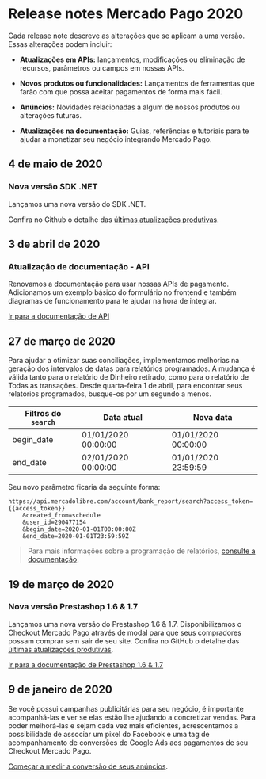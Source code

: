 # Release notes Mercado Pago 2020

Cada release note descreve as alterações que se aplicam a uma versão. Essas alterações podem incluir:

- **Atualizações em APIs:** lançamentos, modificações ou eliminação de recursos, parâmetros ou campos em nossas APIs.

- **Novos produtos ou funcionalidades:** Lançamentos de ferramentas que farão com que possa aceitar pagamentos de forma mais fácil.

- **Anúncios:** Novidades relacionadas a algum de nossos produtos ou alterações futuras.

- **Atualizações na documentação:** Guias, referências e tutoriais para te ajudar a monetizar seu negócio integrando Mercado Pago.



## 4 de maio de 2020

### Nova versão SDK .NET

Lançamos uma nova versão do SDK .NET.

Confira no Github o detalhe das [últimas atualizações produtivas](https://github.com/mercadopago/dx-dotnet/releases/tag/1.7.0).


## 3 de abril de 2020

### Atualização de documentação - API

Renovamos a documentação para usar nossas APIs de pagamento. Adicionamos um exemplo básico do formulário no frontend e também diagramas de funcionamento para te ajudar na hora de integrar.

[Ir para a documentação de API](https://www.mercadopago[FAKER][URL][DOMAIN]/developers/pt/guides/payments/api/introduction/)


## 27 de março de 2020

Para ajudar a otimizar suas conciliações, implementamos melhorias na geração dos intervalos de datas para relatórios programados. A mudança é válida tanto para o relatório de Dinheiro retirado, como para o relatório de Todas as transações. Desde quarta-feira 1 de abril, para encontrar seus relatórios programados, busque-os por um segundo a menos.


Filtros do `search`| Data atual | Nova data |
 --------- | ------------------------ | ------------------------------- |
begin_date  | 01/01/2020 00:00:00 | 01/01/2020 00:00:00
end_date | 02/01/2020  00:00:00 | 01/01/2020  23:59:59


Seu novo parâmetro ficaria da seguinte forma:

```
https://api.mercadolibre.com/account/bank_report/search?access_token={{access_token}}
	&created_from=schedule
	&user_id=290477154
	&begin_date=2020-01-01T00:00:00Z
	&end_date=2020-01-01T23:59:59Z

```

> Para mais informações sobre a programação de relatórios, [consulte a documentação](https://www.mercadopago.com.ar/developers/pt/guides/reports/general-considerations/reconciliation-reports/).


## 19 de março de 2020

### Nova versão Prestashop 1.6 & 1.7

Lançamos uma nova versão do Prestashop 1.6 & 1.7. Disponibilizamos o Checkout Mercado Pago através de modal para que seus compradores possam comprar sem sair de seu site.
Confira no GitHub o detalhe das [últimas atualizações produtivas](https://github.com/mercadopago/cart-prestashop-7/releases).

[Ir para a documentação de Prestashop 1.6 & 1.7](https://www.mercadopago[FAKER][URL][DOMAIN]/developers/pt/guides/plugins/prestashop/introduction/)


## 9 de janeiro de 2020

Se você possui campanhas publicitárias para seu negócio, é importante acompanhá-las e ver se elas estão lhe ajudando a concretizar vendas. Para poder melhorá-las e sejam cada vez mais eficientes, acrescentamos a possibilidade de associar um pixel do Facebook e uma tag de acompanhamento de conversões do Google Ads aos pagamentos de seu Checkout Mercado Pago.

[Começar a medir a conversão de seus anúncios](https://www.mercadopago.com.ar/developers/es/guides/payments/web-payment-checkout/configurations/).